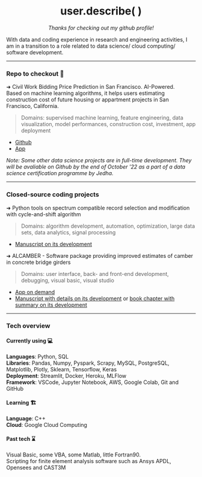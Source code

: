 <h1 align="center">user.describe( )</h1>

<p align="center"><em>Thanks for checking out my github profile!</em></p>

With data and coding experience in research and engineering activities, I am in a transition to a role related to data science/ cloud computing/ software development. 

---
### Repo to checkout 🧐
➜ Civil Work Bidding Price Prediction in San Francisco. AI-Powered.  
 Based on machine learning algorithms, it helps users estimating construction cost of future housing or appartment projects in San Francisco, California.  
> Domains: supervised machine learning, feature engineering, data visualization, model performances, construction cost, investment, app deployment  
* [Github](https://github.com/levist7/Civil-Work-Bidding-And-Investment-Helper)  
* [App](https://costofmyconstructionproject.herokuapp.com)  

*Note: Some other data science projects are in full-time development. They will be avaliable on Github by the end of October '22 as a part of a data science certification programme by Jedha.*

---
### Closed-source coding projects  
➜ Python tools on spectrum compatible record selection and modification with cycle-and-shift algorithm  
> Domains: algorithm development, automation, optimization, large data sets, data analytics, signal processing  
* [Manuscript on its development](https://tel.archives-ouvertes.fr/tel-01809010)  

➜ ALCAMBER - Software package providing improved estimates of camber in concrete bridge girders  
> Domains: user interface, back- and front-end development, debugging, visual basic, visual studio  
* [App on demand](https://www.eng.auburn.edu/research/centers/hrc/hrc-info-pages/research/software.html)  
* [Manuscript with details on its development](https://www.researchgate.net/publication/363336985_Predicting_Time-Dependent_Deformations_in_Prestressed_Concrete_Girders)
or [book chapter with summary on its development](https://link.springer.com/chapter/10.1007/978-3-030-59169-4_6)  

---
### Tech overview  
#### Currently using 💻
**Languages**: Python, SQL  
**Libraries**: Pandas, Numpy, Pyspark, Scrapy, MySQL, PostgreSQL, Matplotlib, Plotly, Sklearn, Tensorflow, Keras  
**Deployment**: Streamlit, Docker, Heroku, MLFlow  
**Framework**: VSCode, Jupyter Notebook, AWS, Google Colab, Git and GitHub  
#### Learning 🏗️  
**Language**: C++  
**Cloud**: Google Cloud Computing  
#### Past tech ⌛  
Visual Basic, some VBA, some Matlab, little Fortran90.  
Scripting for finite element analysis software such as Ansys APDL, Opensees and CAST3M  

<!---
levist7/levist7 is a ✨ special ✨ repository because its `README.md` (this file) appears on your GitHub profile.
--->

